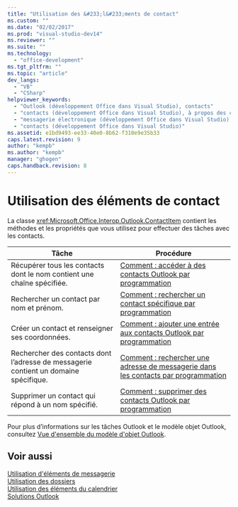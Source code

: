 ```yaml
---
title: "Utilisation des &#233;l&#233;ments de contact"
ms.custom: ""
ms.date: "02/02/2017"
ms.prod: "visual-studio-dev14"
ms.reviewer: ""
ms.suite: ""
ms.technology: 
  - "office-development"
ms.tgt_pltfrm: ""
ms.topic: "article"
dev_langs: 
  - "VB"
  - "CSharp"
helpviewer_keywords: 
  - "Outlook (développement Office dans Visual Studio), contacts"
  - "contacts (développement Office dans Visual Studio), à propos des contacts"
  - "messagerie électronique (développement Office dans Visual Studio), contacts"
  - "contacts (développement Office dans Visual Studio)"
ms.assetid: e1bd9493-ee33-40e0-8b62-f310e9e35b33
caps.latest.revision: 9
author: "kempb"
ms.author: "kempb"
manager: "ghogen"
caps.handback.revision: 8
---
```

# Utilisation des &#233;l&#233;ments de contact
  La classe <xref:Microsoft.Office.Interop.Outlook.ContactItem> contient les méthodes et les propriétés que vous utilisez pour effectuer des tâches avec les contacts.  
  
|Tâche|Procédure|  
|-----------|---------------|  
|Récupérer tous les contacts dont le nom contient une chaîne spécifiée.|[Comment : accéder à des contacts Outlook par programmation](../vsto/how-to-programmatically-access-outlook-contacts.md)|  
|Rechercher un contact par nom et prénom.|[Comment : rechercher un contact spécifique par programmation](../vsto/how-to-programmatically-search-for-a-specific-contact.md)|  
|Créer un contact et renseigner ses coordonnées.|[Comment : ajouter une entrée aux contacts Outlook par programmation](../vsto/how-to-programmatically-add-an-entry-to-outlook-contacts.md)|  
|Rechercher des contacts dont l’adresse de messagerie contient un domaine spécifique.|[Comment : rechercher une adresse de messagerie dans les contacts par programmation](../vsto/how-to-programmatically-search-for-an-e-mail-address-in-contacts.md)|  
|Supprimer un contact qui répond à un nom spécifié.|[Comment : supprimer des contacts Outlook par programmation](../vsto/how-to-programmatically-delete-outlook-contacts.md)|  
  
 Pour plus d’informations sur les tâches Outlook et le modèle objet Outlook, consultez [Vue d'ensemble du modèle d'objet Outlook](../vsto/outlook-object-model-overview.md).  
  
## Voir aussi  
 [Utilisation d'éléments de messagerie](../vsto/working-with-mail-items.md)   
 [Utilisation des dossiers](../vsto/working-with-folders.md)   
 [Utilisation des éléments du calendrier](../vsto/working-with-calendar-items.md)   
 [Solutions Outlook](../vsto/outlook-solutions.md)  
  
  